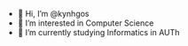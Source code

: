 - 👋 Hi, I’m @kynhgos
- 👀 I’m interested in Computer Science
- 🌱 I’m currently studying Informatics in AUTh                      	 			    		                                                                
